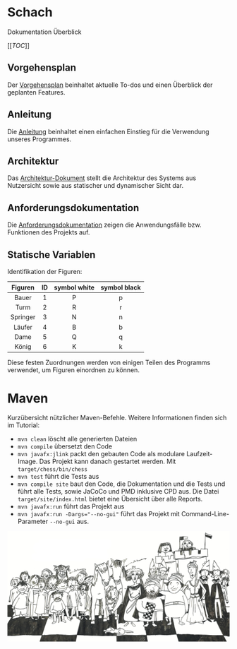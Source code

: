 # Schach

Dokumentation Überblick

[[_TOC_]]

## Vorgehensplan

Der [Vorgehensplan](documentation/4_Vorgehensplan.pdf) beinhaltet aktuelle To-dos und einen Überblick der geplanten Features.

## Anleitung

Die [Anleitung](documentation/2_Bedienungsanleitung.pdf) beinhaltet einen einfachen Einstieg für die Verwendung unseres Programmes.

## Architektur

Das [Architektur-Dokument](documentation/3_Architekturdokumentation.pdf) stellt die Architektur des Systems aus Nutzersicht sowie aus statischer und dynamischer Sicht dar.

## Anforderungsdokumentation

Die [Anforderungsdokumentation](documentation/1_Anforderungsdokumentation.pdf) zeigen die Anwendungsfälle bzw. Funktionen des Projekts auf.

## Statische Variablen

Identifikation der Figuren:

| Figuren | ID | symbol white | symbol black |
| :---:       |  :------:  |  :------:  |  :------:  |
| Bauer     | 1        | P        | p        |
| Turm      | 2        | R        | r        |
| Springer  | 3        | N        | n        |
| Läufer    | 4        | B        | b        |
| Dame      | 5        | Q        | q        |
| König     | 6        | K        | k        |

Diese festen Zuordnungen werden von einigen Teilen des Programms verwendet, um Figuren einordnen zu können.

# Maven

Kurzübersicht nützlicher Maven-Befehle. Weitere Informationen finden sich im Tutorial:

* `mvn clean` löscht alle generierten Dateien
* `mvn compile` übersetzt den Code
* `mvn javafx:jlink` packt den gebauten Code als modulare Laufzeit-Image. Das Projekt kann danach gestartet werden. Mit `target/chess/bin/chess`
* `mvn test` führt die Tests aus
* `mvn compile site` baut den Code, die Dokumentation und die Tests und führt alle Tests, sowie JaCoCo und PMD inklusive CPD aus. Die Datei `target/site/index.html` bietet eine Übersicht über alle Reports.
* `mvn javafx:run` führt das Projekt aus
* `mvn javafx:run -Dargs="--no-gui"` führt das Projekt mit Command-Line-Parameter `--no-gui` aus.

![Bildtext](images/ReadMe_banner.jpg "Banner")
